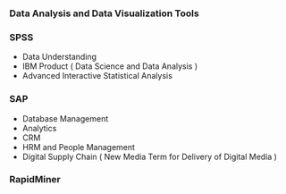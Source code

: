 ### Data Analysis and Data Visualization Tools

### SPSS
- Data Understanding
- IBM Product ( Data Science and Data Analysis )
- Advanced Interactive Statistical Analysis

### SAP
- Database Management
- Analytics
- CRM
- HRM and People Management
- Digital Supply Chain ( New Media Term for Delivery of Digital Media )

### RapidMiner


